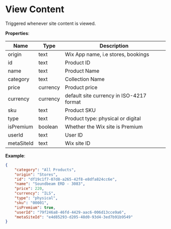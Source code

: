 # View Content

Triggered whenever site content is viewed.

**Properties**:

|Name|Type|Description|  
|---|---|---|  
|origin|text|Wix App name, i.e stores, bookings |
|id|text|Product ID|
|name|text|Product Name|
|category|text|Collection Name|
|price|currency|Product price|
|currency|currency|default site currency in ISO-4217 format|
|sku|text|Product SKU|
|type|text|Product type: physical or digital|
|isPremium|boolean|Whether the Wix site is Premium|
|userId|text|User ID|
|metaSiteId|text|Wix site ID|

**Example**:
```JSON
{
    "category": "All Products",
    "origin": "Stores",
    "id": "df19c1f7-07d8-a265-42f8-e8dfa824cc6e",
    "name": "Soundbeam ERD - 3083",
    "price": 220,
    "currency": "ILS",
    "type": "physical",
    "sku": "00001",
    "isPremium": true,
    "userId": "79f246a8-46fd-4429-aac6-006d13cce9a6",
    "metaSiteId": "e4d85293-d205-48d0-93d4-3ed7b91b9549"      
}
```

